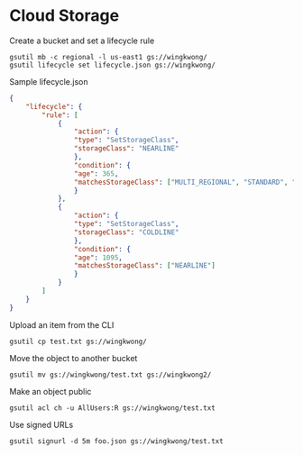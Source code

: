 # Cloud Storage

Create a bucket and set a lifecycle rule

```
gsutil mb -c regional -l us-east1 gs://wingkwong/
gsutil lifecycle set lifecycle.json gs://wingkwong/
```

Sample lifecycle.json 
```json
{
    "lifecycle": {
        "rule": [
            {
                "action": {
                "type": "SetStorageClass",
                "storageClass": "NEARLINE"
                },
                "condition": {
                "age": 365,
                "matchesStorageClass": ["MULTI_REGIONAL", "STANDARD", "DURABLE_REDUCED_AVAILABILITY"]
                }
            },
            {
                "action": {
                "type": "SetStorageClass",
                "storageClass": "COLDLINE"
                },
                "condition": {
                "age": 1095,
                "matchesStorageClass": ["NEARLINE"]
                }
            }
        ]
    }
}
```

Upload an item from the CLI

```
gsutil cp test.txt gs://wingkwong/
```

Move the object to another bucket

```
gsutil mv gs://wingkwong/test.txt gs://wingkwong2/
```

Make an object public

```
gsutil acl ch -u AllUsers:R gs://wingkwong/test.txt
```

Use signed URLs

```
gsutil signurl -d 5m foo.json gs://wingkwong/test.txt
```
